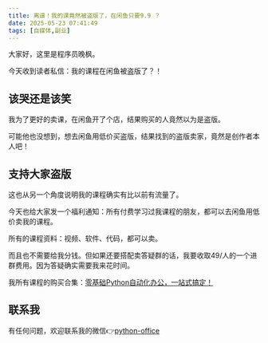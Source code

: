 ```yaml
---
title: 离谱！我的课竟然被盗版了，在闲鱼只要9.9 ？
date: 2025-05-23 07:41:49
tags: [自媒体,副业]
---
```



大家好，这里是程序员晚枫。

今天收到读者私信：我的课程在闲鱼被盗版了？！

## 该哭还是该笑

我为了更好的卖课，在闲鱼开了个店，结果购买的人竟然以为是盗版。

可能他也没想到，想去闲鱼用低价买盗版，结果找到的盗版卖家，竟然是创作者本人吧！

## 支持大家盗版

这也从另一个角度说明我的课程确实有比以前有流量了。

今天也给大家发一个福利通知：所有付费学习过我课程的朋友，都可以去闲鱼用低价卖我的课程。

所有的课程资料：视频、软件、代码，都可以卖。

而且也不需要给我分钱。但如果还要搭配卖答疑群的话，我要收取49/人的一个进群费用。因为答疑确实需要我来花时间。

我所有课程的购买合集：[零基础Python自动化办公，一站式搞定！](https://mp.weixin.qq.com/s/XDOMnTISBpglNvSf4R-tmg)

## 联系我

有任何问题，欢迎联系我的微信👉[python-office](http://www.python4office.cn/wechat-qrcode/)
